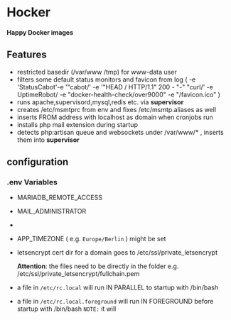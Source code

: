 Hocker
=====
#### Happy Docker images

## Features
* restricted basedir (/var/www /tmp) for www-data user
* filters some default status monitors and favicon from log ( -e 'StatusCabot'-e '"cabot/' -e '"HEAD / HTTP/1.1" 200 - "-" "curl/' -e UptimeRobot/ -e "docker-health-check/over9000" -e "/favicon.ico" )
* runs apache,supervisord,mysql,redis etc. via **supervisor**
* creates /etc/msmtprc from env and fixes /etc/msmtp.aliases as well
* inserts FROM address with localhost as domain when cronjobs run
* installs php mail extension during startup
* detects php:artisan queue and websockets under /var/www/* , inserts them into **supervisor**

## configuration

### .env Variables

* MARIADB_REMOTE_ACCESS
* MAIL_ADMINISTRATOR
* 

* APP_TIMEZONE ( e.g. `Europe/Berlin` ) might be set

* letsencrypt cert dir for a domain goes to /etc/ssl/private_letsencrypt

  **Attention**: the files need to be directly in the folder e.g. /etc/ssl/private_letsencrypt/fullchain.pem

* a file in `/etc/rc.local` will run IN PARALLEL to startup with /bin/bash
* a file in `/etc/rc.local.foreground` will run IN FOREGROUND before startup with /bin/bash
  `NOTE:` it will  
